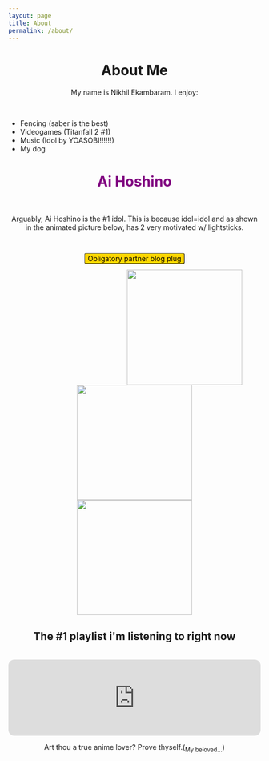 ```yaml
---
layout: page
title: About
permalink: /about/
---
```

<html>
<head>

<style>
    h2 {text-align: center;}
    h1 {text-align: center;}
    p {text-align: center;}
i   mg {
  padding-left: 30px;
  display: inline-block;
}
    .center {
  display: block;
  margin-left: auto;
  margin-right: auto;
}
    #secretMessage {
        display: none;
}
    a.button {
    padding: 1px 6px;
    border: 1px outset buttonborder;
    border-radius: 3px;
    color: buttontext;
    background-color: gold;
    text-decoration: none;
}
</style>
</head>
<body>

<h1>About Me</h1>
<p>My name is Nikhil Ekambaram. I enjoy:</p><br>
<ul>
    <li>Fencing (saber is the best)</li>
    <li>Videogames (Titanfall 2 #1)</li>
    <li>Music (Idol by YOASOBI!!!!!!)</li>
    <li>My dog </li>

</ul>





<p><h1><span style="color:purple;font-weight:bold">Ai Hoshino</span></h1></p> 
<br>
<p>Arguably, Ai Hoshino is the #1 idol. This is because idol=idol and as shown in the animated picture below, has 2 very motivated w/ lightsticks.</p><br>

<p><a href="https://evansvetina.github.io/CSSEproj1" class="button">Obligatory partner blog plug</a></p>


<img src="https://cdn.myanimelist.net/r/200x268/images/characters/6/496453.jpg?s=f78b6dbaf8d93085f406d5bb9d2aab70" height="230" class="" style="padding-left: 200px;"> <img src="https://media1.tenor.com/m/PdX3X0HrrkYAAAAd/oshi-no-ko-aqua.gif" height="230"> <img src="https://staticg.sportskeeda.com/editor/2023/05/71dd8-16838551463424-1920.jpg" class="center" height="230">

<h2>The #1 playlist i'm listening to right now</h2> <br> <iframe style="border-radius:12px" src="https://open.spotify.com/embed/playlist/13JzhlV0FLIB1ue21TCusB?utm_source=generator" width="100%" height="152" frameBorder="0" allowfullscreen="" allow="autoplay; clipboard-write; encrypted-media; fullscreen; picture-in-picture"></iframe>

<p>Art thou a true anime lover? Prove thyself.(<sub>My beloved...</sub>)</p>
    <div id="secretMessage">
        <p>You have proven yourself. You may now see my anime list</p>
        <ul>
            <li>#1 Your Lie in April -already watched</li>
            <li>#2 Oshi No Ko -already watched</li>
            <li>#3 Jujutsu Kaisen -already watched</li>
            <li>#4 >The Angel Next Door Spoils Me Rotten</li>
        </ul> 
        <h3>Not watched yet</h3>
        <ul>
            <li>Kiznaiver</li>
            <li>Vinland saga</li>
            <li>Death Note</li>
        </ul>
    </div>

<script>
        // Correct the sequence (no spaces in between)
        const weebCode = [
            "a", "i", "h", "o", "s", "h", "i", "n", "o"
        ];

        let inputSequence = [];

        window.addEventListener("keydown", (event) => {
            // Add the key pressed to the input sequence
            inputSequence.push(event.key.toLowerCase());

            // Limit the input sequence length to the length of the weebCode
            if (inputSequence.length > weebCode.length) {
                inputSequence.shift();
            }

            // Check if the input matches the weebCode sequence
            if (JSON.stringify(inputSequence) === JSON.stringify(weebCode)) {
                // Reveal the secret message if the code is correct
                document.getElementById("secretMessage").style.display = "block";
            }
        });
</script>  
 </body>   


</html>